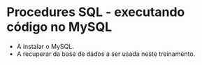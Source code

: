 # Procedures SQL - executando código no MySQL

-  A instalar o MySQL.
-  A recuperar da base de dados a ser usada neste treinamento.